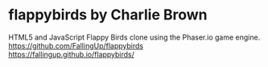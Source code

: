 # flappybirds by Charlie Brown
HTML5 and JavaScript Flappy Birds clone using the Phaser.io game engine. 
https://github.com/FallingUp/flappybirds
https://fallingup.github.io/flappybirds/